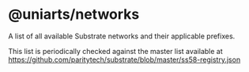 # @uniarts/networks

A list of all available Substrate networks and their applicable prefixes.

This list is periodically checked against the master list available at https://github.com/paritytech/substrate/blob/master/ss58-registry.json
